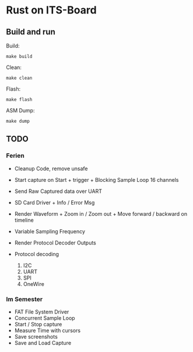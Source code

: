 # Rust on ITS-Board

## Build and run

Build:

`make build`

Clean:

`make clean`

Flash:

`make flash`

ASM Dump:

`make dump`

## TODO

### Ferien
- Cleanup Code, remove unsafe
- Start capture on Start + trigger + Blocking Sample Loop 16 channels
- Send Raw Captured data over UART
- SD Card Driver + Info / Error Msg

- Render Waveform + Zoom in / Zoom out + Move forward / backward on timeline
- Variable Sampling Frequency
- Render Protocol Decoder Outputs
- Protocol decoding
	1. I2C
	2. UART
	3. SPI
	4. OneWire

### Im Semester
- FAT File System Driver
- Concurrent Sample Loop
- Start / Stop capture
- Measure Time with cursors
- Save screenshots
- Save and Load Capture
